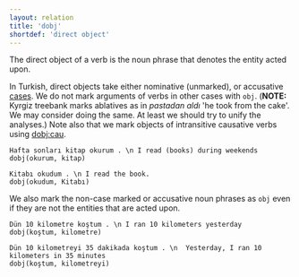 ```yaml
---
layout: relation
title: 'dobj'
shortdef: 'direct object'
---
```


The direct object of a verb is the noun phrase that denotes the entity acted upon.

In Turkish, direct objects take either nominative (unmarked), or accusative [cases](tr-feat/Case).
We do not mark arguments of verbs in other cases with `obj`.
(**NOTE:** Kyrgiz treebank marks ablatives as in _pastadan aldı_ 'he took from the cake'. We may consider doing the same. At least we should try to unify the analyses.)
Note also that we mark objects of intransitive causative verbs using [dobj:cau](dobj-cau).

~~~ sdparse
Hafta sonları kitap okurum . \n I read (books) during weekends
dobj(okurum, kitap)
~~~

~~~ sdparse
Kitabı okudum . \n I read the book.
dobj(okudum, Kitabı)
~~~

We also mark the non-case marked or accusative noun phrases as `obj` even if they are not the entities that are acted upon.

~~~ sdparse
Dün 10 kilometre koştum . \n I ran 10 kilometers yesterday
dobj(koştum, kilometre)
~~~

~~~ sdparse
Dün 10 kilometreyi 35 dakikada koştum . \n  Yesterday, I ran 10 kilometers in 35 minutes
dobj(koştum, kilometreyi)
~~~
